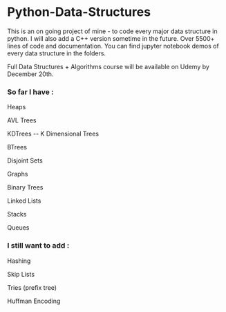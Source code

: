 # Python-Data-Structures
This is an on going project of mine - to code every major data structure in python. I will also add a C++ version sometime in the future. Over 5500+ lines of code and documentation. You can find jupyter notebook demos of every data structure in the folders.

Full Data Structures + Algorithms course will be available on Udemy by December 20th.

### So far I have :

Heaps

AVL Trees

KDTrees -- K Dimensional Trees

BTrees

Disjoint Sets

Graphs

Binary Trees

Linked Lists

Stacks

Queues

### I still want to add :

Hashing

Skip Lists

Tries (prefix tree)

Huffman Encoding
